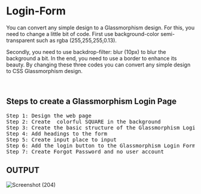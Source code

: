 # Login-Form
<p>You can convert any simple design to a Glassmorphism design. For this, you need to change a little bit of code. First use background-color semi-transparent such as rgba (255,255,255,0.13).

Secondly, you need to use backdrop-filter: blur (10px) to blur the background a bit. In the end, you need to use a border to enhance its beauty. By changing these three codes you can convert any simple design to CSS Glassmorphism design.
</p>
<br>
<h2>Steps to create a Glassmorphism Login Page </h2>
<pre>
Step 1: Design the web page
Step 2: Create  colorful SQUARE in the background
Step 3: Create the basic structure of the Glassmorphism Login Form
Step 4: Add headings to the form
Step 5: Create input place to input
Step 6: Add the login button to the Glassmorphism Login Form
Step 7: Create Forgot Password and no user account
</pre>
<h2>OUTPUT</h2>

![Screenshot (204)](https://user-images.githubusercontent.com/92047366/170177833-6d2db45b-4f74-4e59-b0f8-58be766fd449.png)
